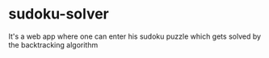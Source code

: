 # sudoku-solver
It's a web app where one can enter his sudoku puzzle which gets solved by the backtracking algorithm
